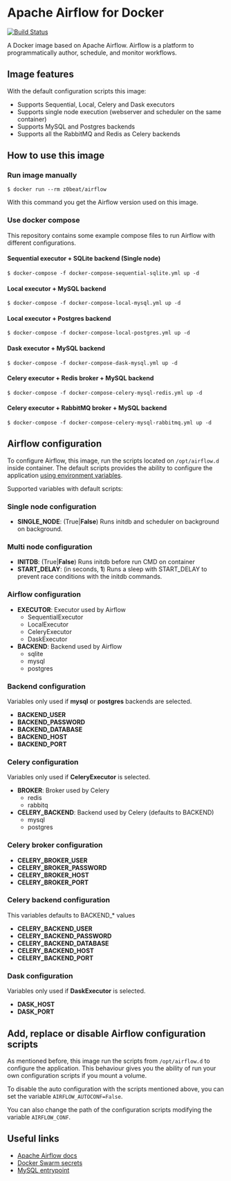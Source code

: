# Apache Airflow for Docker

[![Build Status](https://travis-ci.org/zer0beat/airflow-for-docker.svg?branch=master)](https://travis-ci.org/zer0beat/airflow-for-docker)

A Docker image based on Apache Airflow. Airflow is a platform to programmatically author, schedule, and monitor workflows.

## Image features

With the default configuration scripts this image:
* Supports Sequential, Local, Celery and Dask executors
* Supports single node execution (webserver and scheduler on the same container)
* Supports MySQL and Postgres backends
* Supports all the RabbitMQ and Redis as Celery backends

## How to use this image

### Run image manually

```
$ docker run --rm z0beat/airflow
```

With this command you get the Airflow version used on this image.

### Use docker compose

This repository contains some example compose files to run Airflow with different configurations.

#### Sequential executor + SQLite backend (Single node)
```
$ docker-compose -f docker-compose-sequential-sqlite.yml up -d
```

#### Local executor + MySQL backend
```
$ docker-compose -f docker-compose-local-mysql.yml up -d
```

#### Local executor + Postgres backend
```
$ docker-compose -f docker-compose-local-postgres.yml up -d
```

#### Dask executor + MySQL backend
```
$ docker-compose -f docker-compose-dask-mysql.yml up -d
```

#### Celery executor + Redis broker + MySQL backend
```
$ docker-compose -f docker-compose-celery-mysql-redis.yml up -d
```

#### Celery executor + RabbitMQ broker + MySQL backend
```
$ docker-compose -f docker-compose-celery-mysql-rabbitmq.yml up -d
```

## Airflow configuration

To configure Airflow, this image, run the scripts located on `/opt/airflow.d` inside container. The default scripts provides the ability to configure the application [using environment variables](https://airflow.incubator.apache.org/configuration.html#setting-configuration-options).

Supported variables with default scripts:

### Single node configuration

* **SINGLE_NODE**: (True|**False**) Runs initdb and scheduler on background on background.

### Multi node configuration

* **INITDB**: (True|**False**) Runs initdb before run CMD on container
* **START_DELAY**: (in seconds, **1**) Runs a sleep with START_DELAY to prevent race conditions with the initdb commands.

### Airflow configuration

* **EXECUTOR**: Executor used by Airflow
  - SequentialExecutor
  - LocalExecutor
  - CeleryExecutor
  - DaskExecutor
* **BACKEND**: Backend used by Airflow
  - sqlite
  - mysql
  - postgres

### Backend configuration

Variables only used if **mysql** or **postgres** backends are selected.

* **BACKEND_USER**
* **BACKEND_PASSWORD**
* **BACKEND_DATABASE**
* **BACKEND_HOST**
* **BACKEND_PORT**

### Celery configuration

Variables only used if **CeleryExecutor** is selected.

* **BROKER**: Broker used by Celery
  - redis
  - rabbitq
* **CELERY_BACKEND**: Backend used by Celery (defaults to BACKEND)
  - mysql
  - postgres

### Celery broker configuration

* **CELERY_BROKER_USER**
* **CELERY_BROKER_PASSWORD**
* **CELERY_BROKER_HOST**
* **CELERY_BROKER_PORT**

### Celery backend configuration

This variables defaults to BACKEND_* values

* **CELERY_BACKEND_USER**
* **CELERY_BACKEND_PASSWORD**
* **CELERY_BACKEND_DATABASE**
* **CELERY_BACKEND_HOST**
* **CELERY_BACKEND_PORT**

### Dask configuration

Variables only used if **DaskExecutor** is selected.

* **DASK_HOST**
* **DASK_PORT**

## Add, replace or disable Airflow configuration scripts

As mentioned before, this image run the scripts from `/opt/airflow.d` to configure the application. This behaviour gives you the ability of run your own configuration scripts if you mount a volume.

To disable the auto configuration with the scripts mentioned above, you can set the variable `AIRFLOW_AUTOCONF=False`.

You can also change the path of the configuration scripts modifying the variable `AIRFLOW_CONF`.

## Useful links

* [Apache Airflow docs](https://airflow.incubator.apache.org/index.html)
* [Docker Swarm secrets](https://docs.docker.com/engine/swarm/secrets/#advanced-example-use-secrets-with-a-wordpress-service)
* [MySQL entrypoint](https://raw.githubusercontent.com/docker-library/mysql/dc60c4b80f3eb5b7ef8b9ae09f16f6fab7a2fbf5/8.0/docker-entrypoint.sh)